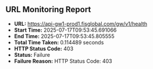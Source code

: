 ## URL Monitoring Report

- **URL:** https://api-gw1-prod1.fisglobal.com/gw/v1/health
- **Start Time:** 2025-07-17T09:53:45.691066
- **End Time:** 2025-07-17T09:53:45.805555
- **Total Time Taken:** 0.114489 seconds
- **HTTP Status Code:** 403
- **Status:** Failure
- **Failure Reason:** HTTP Status Code: 403
